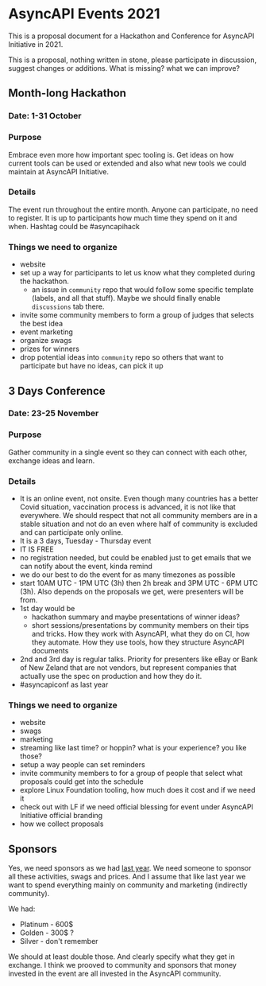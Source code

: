 # AsyncAPI Events 2021

This is a proposal document for a Hackathon and Conference for AsyncAPI Initiative in 2021.

This is a proposal, nothing written in stone, please participate in discussion, suggest changes or additions. What is missing? what we can improve?

## Month-long Hackathon

### Date: 1-31 October

### Purpose

Embrace even more how important spec tooling is. Get ideas on how current tools can be used or extended and also what new tools we could maintain at AsyncAPI Initiative. 

### Details

The event run throughout the entire month. Anyone can participate, no need to register. It is up to participants how much time they spend on it and when. Hashtag could be #asyncapihack

### Things we need to organize

- website
- set up a way for participants to let us know what they completed during the hackathon.
  - an issue in `community` repo that would follow some specific template (labels, and all that stuff). Maybe we should finally enable `discussions` tab there.
- invite some community members to form a group of judges that selects the best idea 
- event marketing
- organize swags
- prizes for winners
- drop potential ideas into `community` repo so others that want to participate but have no ideas, can pick it up


## 3 Days Conference

### Date: 23-25 November

### Purpose

Gather community in a single event so they can connect with each other, exchange ideas and learn.

### Details

- It is an online event, not onsite. Even though many countries has a better Covid situation, vaccination process is advanced, it is not like that everywhere. We should respect that not all community members are in a stable situation and not do an even where half of community is excluded and can participate only online.
- It is a 3 days, Tuesday - Thursday event
- IT IS FREE
- no registration needed, but could be enabled just to get emails that we can notify about the event, kinda remind
- we do our best to do the event for as many timezones as possible
- start 10AM UTC - 1PM UTC (3h) then 2h break and 3PM UTC - 6PM UTC (3h). Also depends on the proposals we get, were presenters will be from.
- 1st day would be
  - hackathon summary and maybe presentations of winner ideas?
  - short sessions/presentations by community members on their tips and tricks. How they work with AsyncAPI, what they do on CI, how they automate. How they use tools, how they structure AsyncAPI documents
- 2nd and 3rd day is regular talks. Priority for presenters like eBay or Bank of New Zeland that are not vendors, but represent companies that actually use the spec on production and how they do it.
- #asyncapiconf as last year

### Things we need to organize

- website
- swags
- marketing
- streaming like last time? or hoppin? what is your experience? you like those?
- setup a way people can set reminders
- invite community members to for a group of people that select what proposals could get into the schedule
- explore Linux Foundation tooling, how much does it cost and if we need it
- check out with LF if we need official blessing for event under AsyncAPI Initiative official branding
- how we collect proposals

## Sponsors

Yes, we need sponsors as we had [last year](https://opencollective.com/asyncapi/events/asyncapi-online-conference-fd574661). We need someone to sponsor all these activities, swags and prices. And I assume that like last year we want to spend everything mainly on community and marketing (indirectly community).

We had:
- Platinum - 600$
- Golden - 300$ ?
- Silver - don't remember 

We should at least double those. And clearly specify what they get in exchange. I think we prooved to community and sponsors that money invested in the event are all invested in the AsyncAPI community.